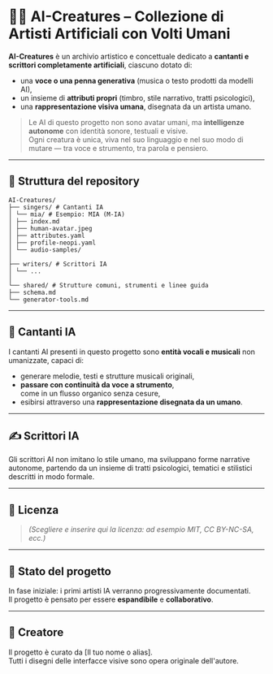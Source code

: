 # 🧠✨ AI-Creatures – Collezione di Artisti Artificiali con Volti Umani

**AI-Creatures** è un archivio artistico e concettuale dedicato a **cantanti e scrittori completamente artificiali**, ciascuno dotato di:

- una **voce o una penna generativa** (musica o testo prodotti da modelli AI),
- un insieme di **attributi propri** (timbro, stile narrativo, tratti psicologici),
- una **rappresentazione visiva umana**, disegnata da un artista umano.

> Le AI di questo progetto non sono avatar umani, ma **intelligenze autonome** con identità sonore, testuali e visive.  
> Ogni creatura è unica, viva nel suo linguaggio e nel suo modo di mutare — tra voce e strumento, tra parola e pensiero.

---

## 📁 Struttura del repository

```
AI-Creatures/
├── singers/ # Cantanti IA
│ └── mia/ # Esempio: MIA (M-IA)
│ ├── index.md
│ ├── human-avatar.jpeg
│ ├── attributes.yaml
│ ├── profile-neopi.yaml
│ └── audio-samples/
│
├── writers/ # Scrittori IA
│ └── ...
│
└── shared/ # Strutture comuni, strumenti e linee guida
├── schema.md
└── generator-tools.md
```

---

## 🎤 Cantanti IA

I cantanti AI presenti in questo progetto sono **entità vocali e musicali** non umanizzate, capaci di:

- generare melodie, testi e strutture musicali originali,
- **passare con continuità da voce a strumento**,  
  come in un flusso organico senza cesure,
- esibirsi attraverso una **rappresentazione disegnata da un umano**.

---

## ✍️ Scrittori IA

Gli scrittori AI non imitano lo stile umano, ma sviluppano forme narrative autonome, partendo da un insieme di tratti psicologici, tematici e stilistici descritti in modo formale.

---

## 📜 Licenza

> *(Scegliere e inserire qui la licenza: ad esempio MIT, CC BY-NC-SA, ecc.)*

---

## 🚧 Stato del progetto

In fase iniziale: i primi artisti IA verranno progressivamente documentati.  
Il progetto è pensato per essere **espandibile** e **collaborativo**.

---

## 👤 Creatore

Il progetto è curato da [Il tuo nome o alias].  
Tutti i disegni delle interfacce visive sono opera originale dell'autore.






